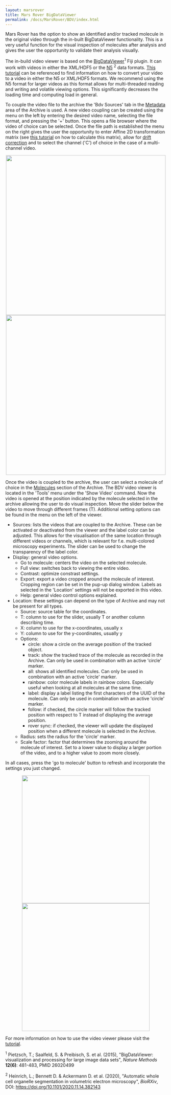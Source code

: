 ```yaml
---
layout: marsrover
title: Mars Rover BigDataViewer
permalink: /docs/MarsRover/BDV/index.html
---
```


Mars Rover has the option to show an identified and/or tracked molecule in the original video through the in-built BigDataViewer functionality. This is a very useful function for the visual inspection of molecules after analysis and gives the user the opportunity to validate their analysis visually.

The in-build video viewer is based on the [BigDataViewer](https://imagej.net/BigDataViewer#Description)<sup>1</sup> Fiji plugin. It can work with videos in either the XML/HDF5 or the [N5]((https://github.com/saalfeldlab/n5)) <sup>2</sup> data formats. [This tutorial](https://duderstadt-lab.github.io/mars-docs/tutorials/workingwithmars/bdv/) can be referenced to find information on how to convert your video to a video in either the N5 or XML/HDF5 formats. We recommend using the N5 format for larger videos as this format allows for multi-threaded reading and writing and volatile viewing options. This significantly decreases the loading time and computing load in general.

To couple the video file to the archive the 'Bdv Sources' tab in the [Metadata](https://duderstadt-lab.github.io/mars-docs/docs/MarsRover/Metadata/) area of the Archive is used. A new video coupling can be created using the menu on the left by entering the desired video name, selecting the file format, and pressing the '+' button. This opens a file browser where the video of choice can be selected. Once the file path is established the menu on the right gives the user the opportunity to enter Affine 2D transformation matrix (see [this tutorial](https://duderstadt-lab.github.io/mars-docs/tutorials/affine2D/HowToCalculateAffine2D/) on how to calculate this matrix), allow for [drift correction](https://duderstadt-lab.github.io/mars-docs/docs/molecule/DriftCalculator/) and to select the channel ('C') of choice in the case of a multi-channel video.

<div style="text-align: center">
<img  src='{{site.baseurl}}/docs/img/Rover/img20.png' width='500'/>
<img  src='{{site.baseurl}}/docs/img/Rover/img21.png' width='500'/>
</div>

Once the video is coupled to the archive, the user can select a molecule of choice in the [Molecules](https://duderstadt-lab.github.io/mars-docs/docs/MarsRover/Molecules/) section of the Archive. The BDV video viewer is located in the 'Tools' menu under the 'Show Video' command. Now the video is opened at the position indicated by the molecule selected in the archive allowing the user to do visual inspection. Move the slider below the video to move through different frames (T). Additional setting options can be found in the menu on the left of the viewer.

- Sources: lists the videos that are coupled to the Archive. These can be activated or deactivated from the viewer and the label color can be adjusted. This allows for the visualisation of the same location through different videos or channels, which is relevant for f.e. multi-colored microscopy experiments.
The slider can be used to change the transparency of the label color.
- Display: general video options.
  - Go to molecule: centers the video on the selected molecule.
  - Full view: switches back to viewing the entire video.
  - Contrast: optimize constrast settings.
  - Export: export a video cropped around the molecule of interest. Cropping region can be set in the pup-up dialog window. Labels as selected in the 'Location' settings will not be exported in this video.
  - Help: general video control options explained.
- Location: these settings can depend on the type of Archive and may not be present for all types.
  - Source: source table for the coordinates.
  - T: column to use for the slider, usually T or another column describing time.
  - X: column to use for the x-coordinates, usually x
  - Y: column to use for the y-coordinates, usually y
  - Options:
    - circle: show a circle on the average position of the tracked object.
    - track: show the tracked trace of the molecule as recorded in the Archive. Can only be used in combination with an active 'circle' marker.
    - all: shows all identified molecules. Can only be used in combination with an active 'circle' marker.
    - rainbow: color molecule labels in rainbow colors. Especially useful when looking at all molecules at the same time.
    - label: display a label listing the first characters of the UUID of the molecule. Can only be used in combination with an active 'circle' marker.
    - follow: if checked, the circle marker will follow the tracked position with respect to T instead of displaying the average position.
    - rover sync: if checked, the viewer will update the displayed position when a different molecule is selected in the Archive.
  - Radius: sets the radius for the 'circle' marker.
  - Scale factor: factor that determines the zooming around the molecule of interest. Set to a lower value to display a larger portion of the video, and to a higher value to zoom more closely.

In all cases, press the 'go to molecule' button to refresh and incorporate the settings you just changed.

<div style="text-align: center">
<img  src='{{site.baseurl}}/docs/img/Rover/img22.png' width='400'/>
<img  src='{{site.baseurl}}/docs/img/Rover/img23.png' width='400'/>
</div>





For more information on how to use the video viewer please visit the [tutorial](https://duderstadt-lab.github.io/mars-docs/tutorials/workingwithmars/bdv/).


<sup>1</sup> Pietzsch, T.; Saalfeld, S. & Preibisch, S. et al. (2015), "BigDataViewer: visualization and processing for large image data sets", _Nature Methods_ **12(6)**: 481-483, PMID 26020499

<sup>2</sup> Heinrich, L.; Bennett D. & Ackermann D. et al. (2020), "Automatic whole cell organelle segmentation in volumetric electron microscopy", _BioRXiv_, DOI: https://doi.org/10.1101/2020.11.14.382143
